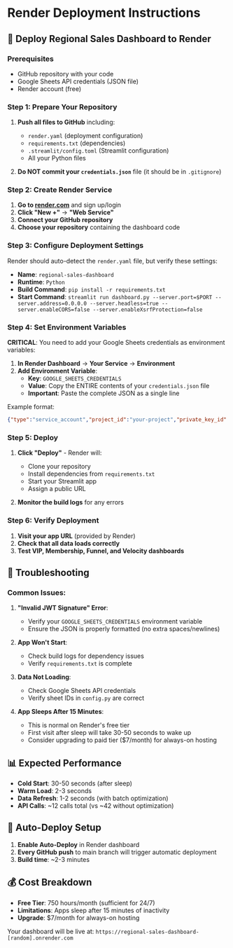 # Render Deployment Instructions

## 🚀 Deploy Regional Sales Dashboard to Render

### Prerequisites
- GitHub repository with your code
- Google Sheets API credentials (JSON file)
- Render account (free)

### Step 1: Prepare Your Repository

1. **Push all files to GitHub** including:
   - `render.yaml` (deployment configuration)
   - `requirements.txt` (dependencies)
   - `.streamlit/config.toml` (Streamlit configuration)
   - All your Python files

2. **Do NOT commit your `credentials.json`** file (it should be in `.gitignore`)

### Step 2: Create Render Service

1. **Go to [render.com](https://render.com)** and sign up/login
2. **Click "New +"** → **"Web Service"**
3. **Connect your GitHub repository**
4. **Choose your repository** containing the dashboard code

### Step 3: Configure Deployment Settings

Render should auto-detect the `render.yaml` file, but verify these settings:

- **Name**: `regional-sales-dashboard`
- **Runtime**: `Python`
- **Build Command**: `pip install -r requirements.txt`
- **Start Command**: `streamlit run dashboard.py --server.port=$PORT --server.address=0.0.0.0 --server.headless=true --server.enableCORS=false --server.enableXsrfProtection=false`

### Step 4: Set Environment Variables

**CRITICAL**: You need to add your Google Sheets credentials as environment variables:

1. **In Render Dashboard** → **Your Service** → **Environment**
2. **Add Environment Variable**:
   - **Key**: `GOOGLE_SHEETS_CREDENTIALS`
   - **Value**: Copy the ENTIRE contents of your `credentials.json` file
   - **Important**: Paste the complete JSON as a single line

Example format:
```json
{"type":"service_account","project_id":"your-project","private_key_id":"...","private_key":"-----BEGIN PRIVATE KEY-----\n...\n-----END PRIVATE KEY-----\n","client_email":"...","client_id":"...","auth_uri":"...","token_uri":"...","auth_provider_x509_cert_url":"...","client_x509_cert_url":"..."}
```

### Step 5: Deploy

1. **Click "Deploy"** - Render will:
   - Clone your repository
   - Install dependencies from `requirements.txt`
   - Start your Streamlit app
   - Assign a public URL

2. **Monitor the build logs** for any errors

### Step 6: Verify Deployment

1. **Visit your app URL** (provided by Render)
2. **Check that all data loads correctly**
3. **Test VIP, Membership, Funnel, and Velocity dashboards**

## 🔧 Troubleshooting

### Common Issues:

1. **"Invalid JWT Signature" Error**:
   - Verify your `GOOGLE_SHEETS_CREDENTIALS` environment variable
   - Ensure the JSON is properly formatted (no extra spaces/newlines)

2. **App Won't Start**:
   - Check build logs for dependency issues
   - Verify `requirements.txt` is complete

3. **Data Not Loading**:
   - Check Google Sheets API credentials
   - Verify sheet IDs in `config.py` are correct

4. **App Sleeps After 15 Minutes**:
   - This is normal on Render's free tier
   - First visit after sleep will take 30-50 seconds to wake up
   - Consider upgrading to paid tier ($7/month) for always-on hosting

## 📊 Expected Performance

- **Cold Start**: 30-50 seconds (after sleep)
- **Warm Load**: 2-3 seconds
- **Data Refresh**: 1-2 seconds (with batch optimization)
- **API Calls**: ~12 calls total (vs ~42 without optimization)

## 🔄 Auto-Deploy Setup

1. **Enable Auto-Deploy** in Render dashboard
2. **Every GitHub push** to main branch will trigger automatic deployment
3. **Build time**: ~2-3 minutes

## 💰 Cost Breakdown

- **Free Tier**: 750 hours/month (sufficient for 24/7)
- **Limitations**: Apps sleep after 15 minutes of inactivity
- **Upgrade**: $7/month for always-on hosting

Your dashboard will be live at: `https://regional-sales-dashboard-[random].onrender.com` 